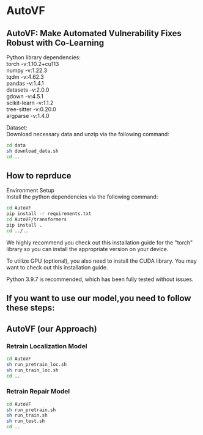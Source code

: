 # AutoVF  
## AutoVF: Make Automated Vulnerability Fixes Robust with Co-Learning  
Python library dependencies:  
torch -v:1.10.2+cu113  
numpy -v:1.22.3  
tqdm -v:4.62.3  
pandas -v:1.4.1  
datasets -v:2.0.0  
gdown -v:4.5.1  
scikit-learn -v:1.1.2  
tree-sitter -v:0.20.0  
argparse -v:1.4.0  

Dataset:  
Download necessary data and unzip via the following command:  
```bash
cd data
sh download_data.sh 
cd ..
```
## How to reprduce   

  <summary>Environment Setup</summary>
Install the python dependencies via the following command:
  
```bash
cd AutoVF
pip install -r requirements.txt
cd AutoVF/transformers
pip install .
cd ../..
```
We highly recommend you check out this installation guide for the "torch" library so you can install the appropriate version on your device.

To utilize GPU (optional), you also need to install the CUDA library. You may want to check out this installation guide.

Python 3.9.7 is recommended, which has been fully tested without issues.



## If you want to use our model,you need to follow these steps:

## AutoVF (our Approach)
### Retrain Localization Model
```bash
cd AutoVF
sh run_pretrain_loc.sh
sh run_train_loc.sh
cd ..
```
### Retrain Repair Model
```bash
cd AutoVF
sh run_pretrain.sh
sh run_train.sh
sh run_test.sh
cd ..
```

